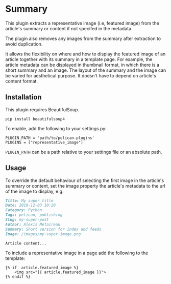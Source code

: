 # Summary

This plugin extracts a representative image (i.e, featured image) from the article's summary or content if not specifed in the metadata.

The plugin also removes any images from the summary after extraction to avoid duplication.

It allows the flexibility on where and how to display the featured image of an article together with its summary in a template page. For example, the article metadata can be displayed in thumbnail format, in which there is a short summary and an image. The layout of the summary and the image can be varied for aesthetical purpose. It doesn't have to depend on article's content format.

## Installation

This plugin requires BeautifulSoup.

```
pip install beautifulsoup4
```

To enable, add the following to your settings.py:

```
PLUGIN_PATH = 'path/to/pelican-plugins'
PLUGINS = ["representative_image"]
```

`PLUGIN_PATH` can be a path relative to your settings file or an absolute path.

## Usage

To override the default behaviour of selecting the first image in the article's summary or content, set the image property the article's metadata to the url of the image to display, e.g:

```markdown
Title: My super title
Date: 2010-12-03 10:20
Category: Python
Tags: pelican, publishing
Slug: my-super-post
Author: Alexis Metaireau
Summary: Short version for index and feeds
Image: /images/my-super-image.png

Article content...
```

To include a representative image in a page add the following to the template:

```
{% if  article.featured_image %}
    <img src="{{ article.featured_image }}">
{% endif %}
```

